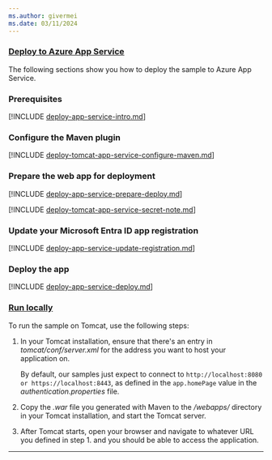 ```yaml
---
ms.author: givermei
ms.date: 03/11/2024
---
```


### [Deploy to Azure App Service](#tab/appsvc)

The following sections show you how to deploy the sample to Azure App Service.

### Prerequisites

[!INCLUDE [deploy-app-service-intro.md](./deploy-app-service-intro.md)]

### Configure the Maven plugin

[!INCLUDE [deploy-tomcat-app-service-configure-maven.md](./deploy-tomcat-app-service-configure-maven.md)]

### Prepare the web app for deployment

[!INCLUDE [deploy-app-service-prepare-deploy.md](./deploy-app-service-prepare-deploy.md)]

[!INCLUDE [deploy-tomcat-app-service-secret-note.md](./deploy-tomcat-app-service-secret-note.md)]

### Update your Microsoft Entra ID app registration

[!INCLUDE [deploy-app-service-update-registration.md](./deploy-app-service-update-registration.md)]

### Deploy the app

[!INCLUDE [deploy-app-service-deploy.md](./deploy-app-service-deploy.md)]

### [Run locally](#tab/local)

To run the sample on Tomcat, use the following steps:

1. In your Tomcat installation, ensure that there's an entry in *tomcat/conf/server.xml* for the address you want to host your application on.

   By default, our samples just expect to connect to `http://localhost:8080 or https://localhost:8443`, as defined in the `app.homePage` value in the *authentication.properties* file.

1. Copy the *.war* file you generated with Maven to the */webapps/* directory in your Tomcat installation, and start the Tomcat server.

1. After Tomcat starts, open your browser and navigate to whatever URL you defined in step 1. and you should be able to access the application.

---
